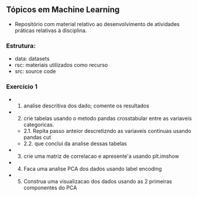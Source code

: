 ## Tópicos em Machine Learning

- Repositório com material relativo ao desenvolvimento de atividades práticas relativas à disciplina.

### Estrutura:

- data: datasets
- rsc: materiais utilizados como recurso
- src: source code

### Exercício 1

- 1. analise descritiva dos dado; comente os resultados
- 2. crie tabelas usando o metodo pandas crosstabular entre as variaveis categoricas.

  - 2.1. Repita passo anteior descretizndo as variaveis continuas usando pandas cut
  - 2.2. que conclui da analise dessas tabelas
- 3. crie uma matriz de correlacao e apresente'a usando plt.imshow
- 4. Faca uma analise PCA dos dados usando label encoding
- 5. Construa uma visualizacao dos dados usando as 2 primeiras componentes do PCA
